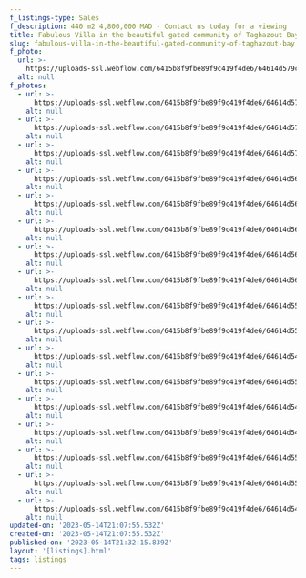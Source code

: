 ```yaml
---
f_listings-type: Sales
f_description: 440 m2 4,800,000 MAD - Contact us today for a viewing
title: Fabulous Villa in the beautiful gated community of Taghazout Bay
slug: fabulous-villa-in-the-beautiful-gated-community-of-taghazout-bay
f_photo:
  url: >-
    https://uploads-ssl.webflow.com/6415b8f9fbe89f9c419f4de6/64614d579c8c61be5978eb7d_IMG-20230514-WA0008.jpg
  alt: null
f_photos:
  - url: >-
      https://uploads-ssl.webflow.com/6415b8f9fbe89f9c419f4de6/64614d578fdd227366cf0289_IMG-20230514-WA0007.jpg
    alt: null
  - url: >-
      https://uploads-ssl.webflow.com/6415b8f9fbe89f9c419f4de6/64614d579c8c61be5978eb7d_IMG-20230514-WA0008.jpg
    alt: null
  - url: >-
      https://uploads-ssl.webflow.com/6415b8f9fbe89f9c419f4de6/64614d57073c56b0a415bf4f_IMG-20230514-WA0009.jpg
    alt: null
  - url: >-
      https://uploads-ssl.webflow.com/6415b8f9fbe89f9c419f4de6/64614d56443ca59fbbda1415_IMG-20230514-WA0010.jpg
    alt: null
  - url: >-
      https://uploads-ssl.webflow.com/6415b8f9fbe89f9c419f4de6/64614d56fa09b0efc93e129a_IMG-20230514-WA0011.jpg
    alt: null
  - url: >-
      https://uploads-ssl.webflow.com/6415b8f9fbe89f9c419f4de6/64614d56c36f0930cbc73879_IMG-20230514-WA0012.jpg
    alt: null
  - url: >-
      https://uploads-ssl.webflow.com/6415b8f9fbe89f9c419f4de6/64614d5683184ca8ecddf24e_IMG-20230514-WA0013.jpg
    alt: null
  - url: >-
      https://uploads-ssl.webflow.com/6415b8f9fbe89f9c419f4de6/64614d56bf7e8d2d4151cc43_IMG-20230514-WA0014.jpg
    alt: null
  - url: >-
      https://uploads-ssl.webflow.com/6415b8f9fbe89f9c419f4de6/64614d555d6484a79cedf6ef_IMG-20230514-WA0015.jpg
    alt: null
  - url: >-
      https://uploads-ssl.webflow.com/6415b8f9fbe89f9c419f4de6/64614d5598c3eb6849decb3b_IMG-20230514-WA0016.jpg
    alt: null
  - url: >-
      https://uploads-ssl.webflow.com/6415b8f9fbe89f9c419f4de6/64614d5426be97bcffdb7a84_IMG-20230514-WA0024.jpg
    alt: null
  - url: >-
      https://uploads-ssl.webflow.com/6415b8f9fbe89f9c419f4de6/64614d552bd50f8f9e716196_IMG-20230514-WA0001.jpg
    alt: null
  - url: >-
      https://uploads-ssl.webflow.com/6415b8f9fbe89f9c419f4de6/64614d549c8c61be5978ea0f_IMG-20230514-WA0002.jpg
    alt: null
  - url: >-
      https://uploads-ssl.webflow.com/6415b8f9fbe89f9c419f4de6/64614d5498c3eb6849decb1a_IMG-20230514-WA0003.jpg
    alt: null
  - url: >-
      https://uploads-ssl.webflow.com/6415b8f9fbe89f9c419f4de6/64614d5575a21d411d8bcf26_IMG-20230514-WA0004.jpg
    alt: null
  - url: >-
      https://uploads-ssl.webflow.com/6415b8f9fbe89f9c419f4de6/64614d555d6484a79cedf69e_IMG-20230514-WA0005.jpg
    alt: null
  - url: >-
      https://uploads-ssl.webflow.com/6415b8f9fbe89f9c419f4de6/64614d5460f21622a58b6ec8_IMG-20230514-WA0006.jpg
    alt: null
updated-on: '2023-05-14T21:07:55.532Z'
created-on: '2023-05-14T21:07:55.532Z'
published-on: '2023-05-14T21:32:15.839Z'
layout: '[listings].html'
tags: listings
---
```



